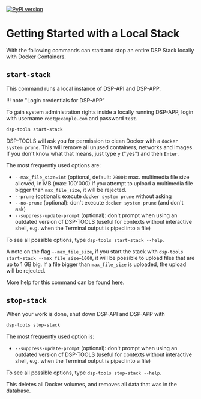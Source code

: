 [![PyPI version](https://badge.fury.io/py/dsp-tools.svg)](https://badge.fury.io/py/dsp-tools)


# Getting Started with a Local Stack

With the following commands can start and stop an entire DSP Stack locally with Docker Containers.


## `start-stack`


This command runs a local instance of DSP-API and DSP-APP.

!!! note "Login credentials for DSP-APP"

  To gain system administration rights inside a locally running DSP-APP, 
  login with username `root@example.com` and password `test`.


```bash
dsp-tools start-stack
```

DSP-TOOLS will ask you for permission to clean Docker with a `docker system prune`.
This will remove all unused containers, networks and images.
If you don't know what that means, just type `y` ("yes") and then `Enter`.

The most frequently used options are:

- `--max_file_size=int` (optional, default: `2000`): max. multimedia file size allowed, in MB (max: 100'000)
  If you attempt to upload a multimedia file bigger than `max_file_size`, it will be rejected.
- `--prune` (optional): execute `docker system prune` without asking
- `--no-prune` (optional): don't execute `docker system prune` (and don't ask)
- `--suppress-update-prompt` (optional): don't prompt when using an outdated version of DSP-TOOLS 
  (useful for contexts without interactive shell, e.g. when the Terminal output is piped into a file)

To see all possible options, type `dsp-tools start-stack --help`.

A note on the flag `--max_file_size`, if you start the stack with `dsp-tools start-stack --max_file_size=1000`, 
it will be possible to upload files that are up to 1 GB big. 
If a file bigger than `max_file_size` is uploaded, 
the upload will be rejected.

More help for this command can be found [here](./developers/start-stack.md).


## `stop-stack`

When your work is done, shut down DSP-API and DSP-APP with

```bash
dsp-tools stop-stack
```

The most frequently used option is:

- `--suppress-update-prompt` (optional): don't prompt when using an outdated version of DSP-TOOLS 
  (useful for contexts without interactive shell, e.g. when the Terminal output is piped into a file)


To see all possible options, type `dsp-tools stop-stack --help`.

This deletes all Docker volumes, and removes all data that was in the database.
